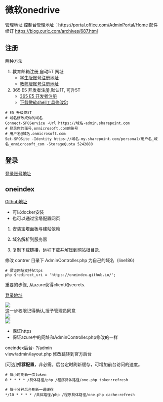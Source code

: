 # 微软onedrive
管理地址
控制台管理地址：https://portal.office.com/AdminPortal/Home
邮件续订 https://blog.curlc.com/archives/687.html

## 注册

两种方法  
1. 教育邮箱注册,自动5T  网址
    - [学生版账号注册地址](https://signup.microsoft.com/signup?sku=student)
    - [教师版账号注册地址](https://signup.microsoft.com/signup?sku=faculty)
2. 365 E5 开发者注册,默认1T, 可升5T
    - [365 E5 开发者注册](https://developer.microsoft.com/zh-cn/office)  
    - [下载微软shell工具修改5t](https://www.microsoft.com/zh-CN/download/details.aspx?id=35588)  
```
# E5 升级成5T
# 域名修改成你的域名
Connect-SPOService -Url https://域名-admin.sharepoint.com
# 登录你的账号,onmicrosoft.com的账号
# 用户名@域名.onmicrosoft.com
Set-SPOSite -Identity https://域名-my.sharepoint.com/personal/用户名_域名_onmicrosoft_com -StorageQuota 5242880
```

## 登录
[登录账号地址](https://login.microsoftonline.com)

## oneindex
[Github地址](https://github.com/donwa/oneindex)  
- 可以docker安装
- 也可以通过宝塔配置网页

1. 安装宝塔面板与建站依赖

2. 域名解析到服务器

3. 复制下载链接，远程下载并解压到网站根目录.

修改 contrer 目录下 AdminController.php 为自己的域名（line186）  
```
# 保证网址支持https
php $redirect_uri = 'https://oneindex.github.io/';  
```

重要的步骤, 从azure获得client和secrets.  
  
[登录地址](https://portal.azure.com/)

![](https://raw.githubusercontent.com/LinCheungS/PicGo_Image_Storage/master/2020/20200422062151.jpg)  
这一步权限记得确认,授予管理员同意  
![](https://raw.githubusercontent.com/LinCheungS/PicGo_Image_Storage/master/2020/20200422062225.jpg)  
![](https://raw.githubusercontent.com/LinCheungS/PicGo_Image_Storage/master/2020/20200422062549.jpg)
- 保证https
- 保证azure中的网址和AdminController.php修改的一样

oneindex后台- ?/admin  
view/admin/layout.php 修改跳转到官方后台  

[可选]**推荐配置**，非必需。后台定时刷新缓存，可增加前台访问的速度。  
```
# 每小时刷新一次token
0 * * * * /具体路径/php /程序具体路径/one.php token:refresh

# 每十分钟后台刷新一遍缓存
*/10 * * * * /具体路径/php /程序具体路径/one.php cache:refresh
```
